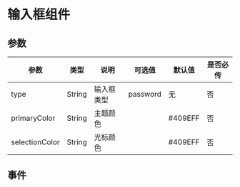 # 输入框组件



## 参数

| 参数           | 类型   | 说明       | 可选值   | 默认值  | 是否必传 |
| -------------- | ------ | ---------- | -------- | ------- | -------- |
| type           | String | 输入框类型 | password | 无      | 否       |
| primaryColor   | String | 主题颜色   |          | #409EFF | 否       |
| selectionColor | String | 光标颜色   |          | #409EFF | 否       |







## 事件